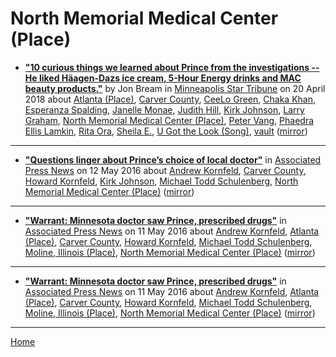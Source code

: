 # North Memorial Medical Center (Place)

 - [**"10 curious things we learned about Prince from the investigations -- He liked Häagen-Dazs ice cream, 5-Hour Energy drinks and MAC beauty products."**](http://www.startribune.com/10-curious-things-we-learned-about-prince-from-the-investigations/480364723/) by Jon Bream in [Minneapolis Star Tribune](http://www.startribune.com/) on 20 April 2018 about [Atlanta (Place)](../../../topics/place/atlanta/index.md), [Carver County](../../../topics/carver-county/index.md), [CeeLo Green](../../../topics/ceelo-green/index.md), [Chaka Khan](../../../topics/chaka-khan/index.md), [Esperanza Spalding](../../../topics/esperanza-spalding/index.md), [Janelle Monae](../../../topics/janelle-monae/index.md), [Judith Hill](../../../topics/judith-hill/index.md), [Kirk Johnson](../../../topics/kirk-johnson/index.md), [Larry Graham](../../../topics/larry-graham/index.md), [North Memorial Medical Center (Place)](../../../topics/place/north-memorial-medical-center/index.md), [Peter Vang](../../../topics/peter-vang/index.md), [Phaedra Ellis Lamkin](../../../topics/phaedra-ellis-lamkin/index.md), [Rita Ora](../../../topics/rita-ora/index.md), [Sheila E.](../../../topics/sheila-e/index.md), [U Got the Look (Song)](../../../topics/song/u-got-the-look/index.md), [vault](../../../topics/vault/index.md) ([mirror](https://web.archive.org/web/*/http://www.startribune.com/10-curious-things-we-learned-about-prince-from-the-investigations/480364723/))

----

 - [**"Questions linger about Prince’s choice of local doctor"**](https://apnews.com/270a7bd6fd104e909002bc2f6af592e2) in [Associated Press News](https://apnews.com/) on 12 May 2016 about [Andrew Kornfeld](../../../topics/andrew-kornfeld/index.md), [Carver County](../../../topics/carver-county/index.md), [Howard Kornfeld](../../../topics/howard-kornfeld/index.md), [Kirk Johnson](../../../topics/kirk-johnson/index.md), [Michael Todd Schulenberg](../../../topics/michael-todd-schulenberg/index.md), [North Memorial Medical Center (Place)](../../../topics/place/north-memorial-medical-center/index.md) ([mirror](https://web.archive.org/web/*/https://apnews.com/270a7bd6fd104e909002bc2f6af592e2))

----

 - [**"Warrant: Minnesota doctor saw Prince, prescribed drugs"**](https://apnews.com/21140409ac784faf88f88ce5c400bbe3) in [Associated Press News](https://apnews.com/) on 11 May 2016 about [Andrew Kornfeld](../../../topics/andrew-kornfeld/index.md), [Atlanta (Place)](../../../topics/place/atlanta/index.md), [Carver County](../../../topics/carver-county/index.md), [Howard Kornfeld](../../../topics/howard-kornfeld/index.md), [Michael Todd Schulenberg](../../../topics/michael-todd-schulenberg/index.md), [Moline, Illinois (Place)](../../../topics/place/moline-illinois/index.md), [North Memorial Medical Center (Place)](../../../topics/place/north-memorial-medical-center/index.md) ([mirror](https://web.archive.org/web/*/https://apnews.com/21140409ac784faf88f88ce5c400bbe3))

----

 - [**"Warrant: Minnesota doctor saw Prince, prescribed drugs"**](https://apnews.com/53b7f73993c649aebb7165d234092956) in [Associated Press News](https://apnews.com/) on 11 May 2016 about [Andrew Kornfeld](../../../topics/andrew-kornfeld/index.md), [Atlanta (Place)](../../../topics/place/atlanta/index.md), [Carver County](../../../topics/carver-county/index.md), [Howard Kornfeld](../../../topics/howard-kornfeld/index.md), [Michael Todd Schulenberg](../../../topics/michael-todd-schulenberg/index.md), [Moline, Illinois (Place)](../../../topics/place/moline-illinois/index.md), [North Memorial Medical Center (Place)](../../../topics/place/north-memorial-medical-center/index.md) ([mirror](https://web.archive.org/web/*/https://apnews.com/53b7f73993c649aebb7165d234092956))

----

[Home](../)
